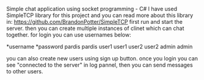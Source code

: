 Simple chat application using socket programming - C#
I have used SimpleTCP library for this project and you can read more about this library in: https://github.com/BrandonPotter/SimpleTCP
first run and start the server. then you can create multiple instances of clinet which can chat together. for login you can use usernames below:

  *username   *password
   pardis      pardis
   user1       user1
   user2       user2
   admin       admin
   
you can also create new users using sign up button. once you login you can see "connected to the server" in log pannel, then you can send messages to other users.
